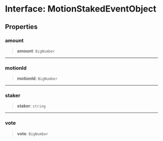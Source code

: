 # Interface: MotionStakedEventObject

## Properties

### amount

> **amount**: `BigNumber`

***

### motionId

> **motionId**: `BigNumber`

***

### staker

> **staker**: `string`

***

### vote

> **vote**: `BigNumber`
